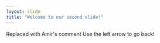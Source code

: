 ```yaml
---
layout: slide
title: "Welcome to our second slide!"
---
```

Replaced with Amir's comment
Use the left arrow to go back!
